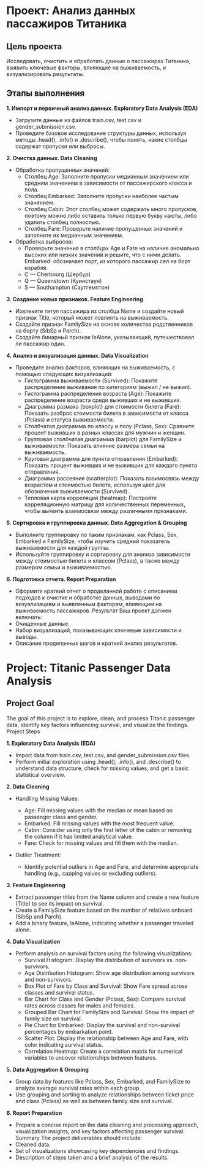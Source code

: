 # Проект: Анализ данных пассажиров Титаника
## Цель проекта
Исследовать, очистить и обработать данные о пассажирах Титаника, выявить ключевые факторы, влияющие на выживаемость, и визуализировать результаты.
## Этапы выполнения
<b>1. Импорт и первичный анализ данных. Exploratory Data Analysis (EDA)</b>
 - Загрузите данные из файлов train.csv, test.csv и gender_submission.csv.
 - Проведите базовое исследование структуры данных, используя методы .head(), .info() и .describe(), чтобы понять, какие столбцы содержат пропуски или выбросы.
 
<b>2. Очистка данных. Data Cleaning</b>
- Обработка пропущенных значений:
   - Столбец Age: Заполните пропуски медианным значением или средним значением в зависимости от пассажирского класса и пола.
   - Столбец Embarked: Заполните пропуски наиболее частым значением.
   - Столбец Cabin: Этот столбец может содержать много пропусков, поэтому можно либо оставить только первую букву каюты, либо удалить столбец полностью.
   - Столбец Fare: Проверьте наличие пропущенных значений и заполните их медианным значением.
 - Обработка выбросов:
   - Проверьте значения в столбцах Age и Fare на наличие аномально высоких или низких значений и решите, что с ними делать.
Embarked: обозначает порт, из которого пассажир сел на борт корабля.
    - C — Cherbourg (Шербур)
    - Q — Queenstown (Куинстаун)
    - S — Southampton (Саутгемптон)

<b>3. Создание новых признаков. Feature Engineering</b>
 - Извлеките титул пассажира из столбца Name и создайте новый признак Title, который может повлиять на выживаемость.
 - Создайте признак FamilySize на основе количества родственников на борту (SibSp и Parch).
 - Создайте бинарный признак IsAlone, указывающий, путешествовал ли пассажир один.
   
<b>4. Анализ и визуализация данных. Data Visualization</b>
- Проведите анализ факторов, влияющих на выживаемость, с помощью следующих визуализаций:
   - Гистограмма выживаемости (Survived): Покажите распределение выживания по категориям (выжил / не выжил).
   - Гистограмма распределения возраста (Age): Покажите распределение возраста среди выживших и не выживших.
   - Диаграмма размаха (boxplot) для стоимости билета (Fare): Показать разброс стоимости билета в зависимости от класса (Pclass) и статуса выживаемости.
   - Столбчатая диаграмма по классу и полу (Pclass, Sex): Сравните процент выживших в разных классах для мужчин и женщин.
   - Групповая столбчатая диаграмма (barplot) для FamilySize и выживаемости: Показать влияние размера семьи на выживаемость.
   - Круговая диаграмма для пункта отправления (Embarked): Показать процент выживших и не выживших для каждого пункта отправления.
   - Диаграмма рассеяния (scatterplot): Показать взаимосвязь между возрастом и стоимостью билета, используя цвет для обозначения выживаемости (Survived).
   - Тепловая карта корреляций (heatmap): Постройте корреляционную матрицу для количественных переменных, чтобы выявить взаимосвязи между различными признаками.

<b>5. Сортировка и группировка данных. Data Aggregation & Grouping</b>
 - Выполните группировку по таким признакам, как Pclass, Sex, Embarked и FamilySize, чтобы изучить средний показатель выживаемости для каждой группы.
 - Используйте группировку и сортировку для анализа зависимости между стоимостью билета и классом (Pclass), а также между размером семьи и выживаемостью.

<b>6. Подготовка отчета. Report Preparation</b>
 - Оформите краткий отчет о проделанной работе с описанием подходов к очистке и обработке данных, выводами по визуализациям и выявленным факторам, влияющим на выживаемость пассажиров.
Результат
Ваш проект должен включать:
 - Очищенные данные.
 - Набор визуализаций, показывающих ключевые зависимости и выводы.
 - Описание проделанных шагов и краткий анализ результатов.
# Project: Titanic Passenger Data Analysis
## Project Goal
The goal of this project is to explore, clean, and process Titanic passenger data, identify key factors influencing survival, and visualize the findings.
Project Steps

<b>1. Exploratory Data Analysis (EDA)</b>
 - Import data from train.csv, test.csv, and gender_submission.csv files.
 - Perform initial exploration using .head(), .info(), and .describe() to understand data structure, check for missing values, and get a basic statistical overview.

<b>2. Data Cleaning</b>
- Handling Missing Values:
   - Age: Fill missing values with the median or mean based on passenger class and gender.
   - Embarked: Fill missing values with the most frequent value.
   - Cabin: Consider using only the first letter of the cabin or removing the column if it has limited analytical value.
   - Fare: Check for missing values and fill them with the median.

 - Outlier Treatment:
   - Identify potential outliers in Age and Fare, and determine appropriate handling (e.g., capping values or excluding outliers).

<b>3. Feature Engineering</b>
 - Extract passenger titles from the Name column and create a new feature (Title) to see its impact on survival.
 - Create a FamilySize feature based on the number of relatives onboard (SibSp and Parch).
 - Add a binary feature, IsAlone, indicating whether a passenger traveled alone.

<b>4. Data Visualization</b>
- Perform analysis on survival factors using the following visualizations:
   - Survival Histogram: Display the distribution of survivors vs. non-survivors.
   - Age Distribution Histogram: Show age distribution among survivors and non-survivors.
   - Box Plot of Fare by Class and Survival: Show Fare spread across classes and survival status.
   - Bar Chart for Class and Gender (Pclass, Sex): Compare survival rates across classes for males and females.
   - Grouped Bar Chart for FamilySize and Survival: Show the impact of family size on survival.
   - Pie Chart for Embarked: Display the survival and non-survival percentages by embarkation point.
   - Scatter Plot: Display the relationship between Age and Fare, with color indicating survival status.
   - Correlation Heatmap: Create a correlation matrix for numerical variables to uncover relationships between features.

<b>5. Data Aggregation & Grouping</B>
 - Group data by features like Pclass, Sex, Embarked, and FamilySize to analyze average survival rates within each group.
 - Use grouping and sorting to analyze relationships between ticket price and class (Pclass) as well as between family size and survival.

<b>6. Report Preparation</b>
 - Prepare a concise report on the data cleaning and processing approach, visualization insights, and key factors affecting passenger survival.
Summary
The project deliverables should include:
 - Cleaned data.
 - Set of visualizations showcasing key dependencies and findings.
 - Description of steps taken and a brief analysis of the results.


